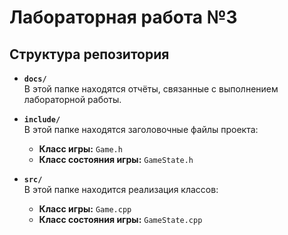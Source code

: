 # Лабораторная работа №3

## Структура репозитория

- **`docs/`**  
  В этой папке находятся отчёты, связанные с выполнением лабораторной работы.

- **`include/`**  
  В этой папке находятся заголовочные файлы проекта:  
  - **Класс игры:** `Game.h`  
  - **Класс состояния игры:** `GameState.h`

- **`src/`**  
  В этой папке находится реализация классов:  
  - **Класс игры:** `Game.cpp`  
  - **Класс состояния игры:** `GameState.cpp`
